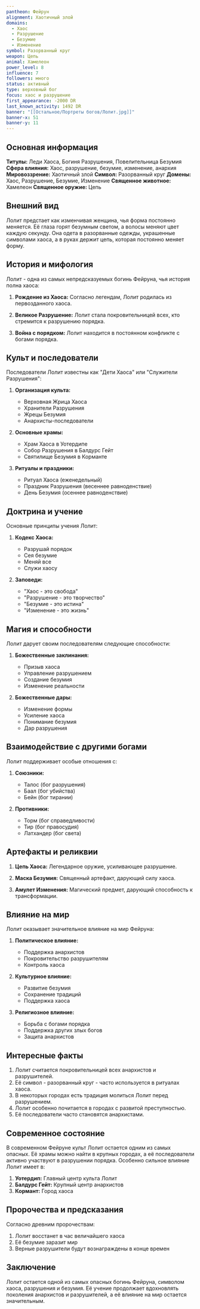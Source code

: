 ```yaml
---
pantheon: Фейрун
alignment: Хаотичный злой
domains:
  - Хаос
  - Разрушение
  - Безумие
  - Изменение
symbol: Разорванный круг
weapon: Цепь
animal: Хамелеон
power_level: 8
influence: 7
followers: много
status: активный
type: верховный бог
focus: хаос и разрушение
first_appearance: -2000 DR
last_known_activity: 1492 DR
banner: "[[Остальное/Портреты богов/Лолит.jpg]]"
banner-x: 51
banner-y: 11
---
```


## Основная информация

**Титулы:** Леди Хаоса, Богиня Разрушения, Повелительница Безумия
**Сфера влияния:** Хаос, разрушение, безумие, изменение, анархия
**Мировоззрение:** Хаотичный злой
**Символ:** Разорванный круг
**Домены:** Хаос, Разрушение, Безумие, Изменение
**Священное животное:** Хамелеон
**Священное оружие:** Цепь

## Внешний вид

Лолит предстает как изменчивая женщина, чья форма постоянно меняется. Её глаза горят безумным светом, а волосы меняют цвет каждую секунду. Она одета в разорванные одежды, украшенные символами хаоса, а в руках держит цепь, которая постоянно меняет форму.

## История и мифология

Лолит - одна из самых непредсказуемых богинь Фейруна, чья история полна хаоса:

1. **Рождение из Хаоса:** Согласно легендам, Лолит родилась из первозданного хаоса.

2. **Великое Разрушение:** Лолит стала покровительницей всех, кто стремится к разрушению порядка.

3. **Война с порядком:** Лолит находится в постоянном конфликте с богами порядка.

## Культ и последователи

Последователи Лолит известны как "Дети Хаоса" или "Служители Разрушения":

1. **Организация культа:**

   - Верховная Жрица Хаоса
   - Хранители Разрушения
   - Жрецы Безумия
   - Анархисты-последователи

2. **Основные храмы:**

   - Храм Хаоса в Уотердипе
   - Собор Разрушения в Балдурс Гейт
   - Святилище Безумия в Корманте

3. **Ритуалы и праздники:**
   - Ритуал Хаоса (еженедельный)
   - Праздник Разрушения (весеннее равноденствие)
   - День Безумия (осеннее равноденствие)

## Доктрина и учение

Основные принципы учения Лолит:

1. **Кодекс Хаоса:**

   - Разрушай порядок
   - Сея безумие
   - Меняй все
   - Служи хаосу

2. **Заповеди:**
   - "Хаос - это свобода"
   - "Разрушение - это творчество"
   - "Безумие - это истина"
   - "Изменение - это жизнь"

## Магия и способности

Лолит дарует своим последователям следующие способности:

1. **Божественные заклинания:**

   - Призыв хаоса
   - Управление разрушением
   - Создание безумия
   - Изменение реальности

2. **Божественные дары:**
   - Изменение формы
   - Усиление хаоса
   - Понимание безумия
   - Дар разрушения

## Взаимодействие с другими богами

Лолит поддерживает особые отношения с:

1. **Союзники:**

   - Талос (бог разрушения)
   - Баал (бог убийства)
   - Бейн (бог тирании)

2. **Противники:**
   - Торм (бог справедливости)
   - Тир (бог правосудия)
   - Латхандер (бог света)

## Артефакты и реликвии

1. **Цепь Хаоса:** Легендарное оружие, усиливающее разрушение.

2. **Маска Безумия:** Священный артефакт, дарующий силу хаоса.

3. **Амулет Изменения:** Магический предмет, дарующий способность к трансформации.

## Влияние на мир

Лолит оказывает значительное влияние на мир Фейруна:

1. **Политическое влияние:**

   - Поддержка анархистов
   - Покровительство разрушителям
   - Контроль хаоса

2. **Культурное влияние:**

   - Развитие безумия
   - Сохранение традиций
   - Поддержка хаоса

3. **Религиозное влияние:**
   - Борьба с богами порядка
   - Поддержка других злых богов
   - Защита анархистов

## Интересные факты

1. Лолит считается покровительницей всех анархистов и разрушителей.
2. Её символ - разорванный круг - часто используется в ритуалах хаоса.
3. В некоторых городах есть традиция молиться Лолит перед разрушением.
4. Лолит особенно почитается в городах с развитой преступностью.
5. Её последователи часто становятся анархистами.

## Современное состояние

В современном Фейруне культ Лолит остается одним из самых опасных. Её храмы можно найти в крупных городах, а её последователи активно участвуют в разрушении порядка. Особенно сильное влияние Лолит имеет в:

1. **Уотердип:** Главный центр культа Лолит
2. **Балдурс Гейт:** Крупный центр анархистов
3. **Кормант:** Город хаоса

## Пророчества и предсказания

Согласно древним пророчествам:

1. Лолит восстанет в час величайшего хаоса
2. Её безумие заразит мир
3. Верные разрушители будут вознаграждены в конце времен

## Заключение

Лолит остается одной из самых опасных богинь Фейруна, символом хаоса, разрушения и безумия. Её учение продолжает вдохновлять поколения анархистов и разрушителей, а её влияние на мир остается значительным.
